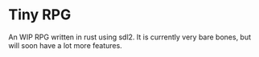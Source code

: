 # Tiny RPG
An WIP RPG written in rust using sdl2. It is currently very bare bones,
but will soon have a lot more features.

